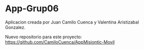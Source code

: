 # App-Grup06


Aplicacion creada por 
Juan Camilo Cuenca y Valentina Aristizabal Gonzalez.

Nuevo repositorio para este proyecto:
https://github.com/CamiloCuenca/AppMisiontic-Movil
